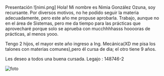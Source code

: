 

Presentación
![nimi.png]
Hola!
Mi nombre es Nimia González Ozuna, soy recursante. Por diversos motivos, no he podido seguir la materia adecuadamente, pero este año me propuse aprobarla.
Trabajo, aunque no en el área de Sistemas, pero me da tiempo para las prácticas que aprovecharé porque solo se aprueba con mucchhhhasss hooooras de prácticas, al menos yooo.

Tengo 2 hijos, el mayor este año ingreso a Ing. Mecánica(XD me pisa los talones con materias comunes),pero él cursa de dia; el otro tiene 9 años.

Les deseo a todos una buena cursada.
Legajo : 148746-2

![foto](C:\Users\Usuario\Documents\Presentación\2025-tp0-presentacion-nimiagonzalezozuna\Imagen\nimi.png)
